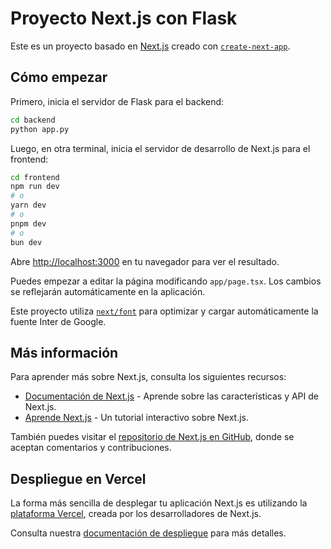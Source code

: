 # Proyecto Next.js con Flask

Este es un proyecto basado en [Next.js](https://nextjs.org/) creado con [`create-next-app`](https://github.com/vercel/next.js/tree/canary/packages/create-next-app).

## Cómo empezar

Primero, inicia el servidor de Flask para el backend:

```bash
cd backend
python app.py
```

Luego, en otra terminal, inicia el servidor de desarrollo de Next.js para el frontend:

```bash
cd frontend
npm run dev
# o
yarn dev
# o
pnpm dev
# o
bun dev
```

Abre [http://localhost:3000](http://localhost:3000) en tu navegador para ver el resultado.

Puedes empezar a editar la página modificando `app/page.tsx`. Los cambios se reflejarán automáticamente en la aplicación.

Este proyecto utiliza [`next/font`](https://nextjs.org/docs/basic-features/font-optimization) para optimizar y cargar automáticamente la fuente Inter de Google.

## Más información

Para aprender más sobre Next.js, consulta los siguientes recursos:

- [Documentación de Next.js](https://nextjs.org/docs) - Aprende sobre las características y API de Next.js.
- [Aprende Next.js](https://nextjs.org/learn) - Un tutorial interactivo sobre Next.js.

También puedes visitar el [repositorio de Next.js en GitHub](https://github.com/vercel/next.js), donde se aceptan comentarios y contribuciones.

## Despliegue en Vercel

La forma más sencilla de desplegar tu aplicación Next.js es utilizando la [plataforma Vercel](https://vercel.com/new?utm_medium=default-template&filter=next.js&utm_source=create-next-app&utm_campaign=create-next-app-readme), creada por los desarrolladores de Next.js.

Consulta nuestra [documentación de despliegue](https://nextjs.org/docs/deployment) para más detalles.

